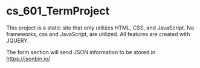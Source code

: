 # cs_601_TermProject

This project is a static site that only utilizes HTML, CSS, and JavaScript. No frameworks, css and JavaScript, are utilized. All features are created with JQUERY. 

The form section will send JSON information to be stored in https://jsonbin.io/
